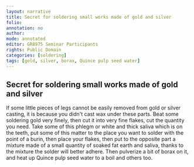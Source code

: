 ```yaml
---
layout: narrative
title: Secret for soldering small works made of gold and silver
folio: 
annotation: no
author:
mode: annotated
editor: GR8975 Seminar Participants
rights: Public Domain
categories: [soldering]
tags: [gold, silver, borax, Quince pulp seed water]
---
```


 
##  Secret for soldering small works made of <span class="material">gold</span> and <span class="material">silver</span> 

   <span class="activity"></span> 
 If some little pieces of legs cannot be easily removed from <span class="material">gold</span> or <span class="material">silver</span> casting, it is because you didn't cast wax under these parts. Beat some soldering <span class="material">gold</span> very finely, then cut it into very fine flakes, cut the quantity you need. Take some of this phlegm or white and thick saliva which is on the teeth, put some of this matter to the place you want to solder with the point of a <span class="tool">burin</span>, then place your flakes, then put to the opposite part a mixture made of a small quantity of soaked fat earth and saliva, thanks to the mixture the solder will better adhere. Then pulverize a bit of <span class="material">borax</span> on it, and heat up <span class="material">Quince pulp seed water</span> to a boil and others too.
 